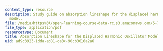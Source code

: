 ```yaml
---
content_type: resource
description: Study guide on absorption lineshape for the displaced harmonic oscillator
  model.
file: /media/https%3A/open-learning-course-data-rc.s3.amazonaws.com/5-74-introductory-quantum-mechanics-ii-spring-2009/ad9c39231ddaad81ca3c90cb3016a2a6_MIT5_74s09_study03.pdf
file_type: application/pdf
resourcetype: Document
title: Absorption Lineshape for the Displaced Harmonic Oscillator Model
uid: ad9c3923-1dda-ad81-ca3c-90cb3016a2a6
---
```

